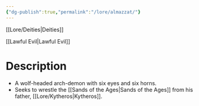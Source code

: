 ```yaml
---
{"dg-publish":true,"permalink":"/lore/almazzat/"}
---
```



[[Lore/Deities\|Deities]]

[[Lawful Evil\|Lawful Evil]]
# Description
- A wolf-headed arch-demon with six eyes and six horns.
- Seeks to wrestle the [[Sands of the Ages\|Sands of the Ages]] from his father, [[Lore/Kytheros\|Kytheros]].